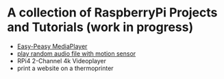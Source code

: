 # A collection of RaspberryPi Projects and Tutorials (work in progress)

- [Easy-Peasy MediaPlayer](https://github.com/HKBMedialab/Raspi/tree/master/mediaplayer) 
- [play random audio file with motion sensor](https://github.com/HKBMedialab/Raspi/tree/master/pir_random_audio)
- RPi4 2-Channel 4k Videoplayer
- print a website on a thermoprinter

